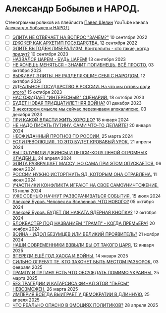 # Александр Бобылев и НАРОД.

Стенограммы роликов из плейлиста [Павел Щелин](https://www.youtube.com/playlist?list=PLQpNXBJaJhdBnB3YXCilMFx19NLYrBNi4) YouTube канала [Александр Бобылев и НАРОД](https://www.youtube.com/@AlexanderBobileffNarod).

- [ ] [ЭЛИТА НЕ ОТВЕЧАЕТ НА ВОПРОС "ЗАЧЕМ?"](2022_09_10.md) 10 сентября 2022
- [ ] [ДЖОКЕР КАК АРХЕТИП ГОСУДАРСТВА.](2022_09_12.md) 12 сентября 2022
- [ ] [ЭЛИТЕ ВЫГОДЕН ЛИБЕРАЛИЗМ. Контрэлиты - кто такие, когда придут?](2023_09_10.md) 10 сентября 2023
- [ ] [НАЗВАЛСЯ ЦАРЕМ - БУДЬ ЦАРЕМ!](2023_09_13.md) 13 сентября 2023
- [ ] [НЕ ХОЧЕШЬ МЕНЯТЬСЯ - ЗНАЧИТ ПОГИБНЕШЬ, ВСЁ ПРОСТО.](2023_10_03.md) 03 октября 2023
- [ ] [ВЫЖИВУТ ЭЛИТЫ, НЕ РАЗДЕЛЯЮЩИЕ СЕБЯ С НАРОДОМ.](2023_10_12.md) 12 октября 2023
- [ ] [ИДЕАЛЬНОЕ ГОСУДАРСТВО В РОССИИ. На что мы готовы ради этого?](2023_10_15.md) 15 октября 2023
- [ ] [НАС ОЖИДАЕТ "ИНТЕРЕСНЫЙ" СЦЕНАРИЙ.](2023_10_18.md) 18 октября 2023
- [ ] [БУДЕТ НОВАЯ ТРИДЦАТИЛЕТНЯЯ ВОЙНА?](2023_12_01.md) 01 декабря 2023
- [ ] [В некотором смысле мы сейчас переживаем апокалипсис.](2023_12_03.md) 03 декабря 2023
- [ ] [ПРИ КАКОЙ ВЛАСТИ ЖИТЬ ХОРОШО?](2024_01_18.md) 18 января 2024
- [ ] [НЕ НАДО ПИСАТЬ ПУТИНУ. САМИ ЧТО-ТО ДЕЛАЙТЕ!](2024_01_20.md) 20 января 2024
- [ ] [НЕОЖИДАННЫЙ ПРОГНОЗ ПО РОССИИ.](2024_03_25.md) 25 марта 2024
- [ ] [ЕСЛИ РЕВОЛЮЦИЯ, ТО ЭТО БУДЕТ КРОВАВЫЙ УРОК.](2024_04_21.md) 21 апреля 2024
- [ ] [ВЫ ПОЛУЧИЛИ ДЖИНСЫ И ПЕПСИ-КОЛУ ЦЕНОЙ ОГРОМНЫХ КЛАДБИЩ.](2024_04_24.md) 24 апреля 2024
- [ ] [ЭЛИТА РАЗВРАЩАЕТ МАССУ, НО САМА ПРИ ЭТОМ ОПУСКАЕТСЯ.](2024_06_06.md) 06 июня 2024
- [ ] [РОССИИ НУЖНО ИСТОРГНУТЬ ЯД, КОТОРЫМ ОНА ОТРАВЛЕНА.](2024_06_11.md) 11 июня 2024
- [ ] [УЧАСТНИКИ КОНФЛИКТА ИГРАЮТ НА СВОЕ САМОУНИЧТОЖЕНИЕ.](2024_07_13.md) 13 июля 2024
- [ ] [УЖЕ ОСЕНЬЮ НАЧНУТ РАЗВОРАЧИВАТЬСЯ СОБЫТИЯ.](2024_07_15.md) 15 июля 2024
- [ ] [Алексей Буров. Человек во Вселенной, ЧТО НОВОГО?](2024_10_05.md) 05 октября 2024
- [ ] [Алексей Буров. БУДЕТ ЛИ НАЖАТА ЯДЕРНАЯ КНОПКА?](2024_10_12.md) 12 октября 2024
- [ ] [БЛОКБАСТЕР ПОД НАЗВАНИЕМ "ТРАМП" - КОГДА ПРЕМЬЕРА?](2024_11_20.md) 20 ноября 2024
- [ ] [ВОЙНА - ИДОЛ БЕЗУМЦЕВ ИЛИ ВЕЛИКИЙ ПРОЯВИТЕЛЬ?](2024_11_21.md) 21 ноября 2024
- [ ] [НАШИ СОВРЕМЕННИКИ ВЗВЫЛИ БЫ ОТ ТАКОГО ЦАРЯ.](2025_01_12.md) 12 января 2025
- [ ] [ВПЕРЕДИ ЕЩЁ ГОД ХАОСА И ВОЙНЫ.](2025_01_14.md) 14 января 2025
- [ ] [СИЛЬНО ОГРЕБУТ ТЕ, КТО ЗАХОЧЕТ БЫТЬ МЕСТОМ РАЗБОРОК.](2025_02_03.md) 03 февраля 2025
- [ ] [ТРАМПУ И ПУТИНУ ЕСТЬ ЧТО ОБСУЖДАТЬ ПОМИМО УКРАИНЫ.](2025_03_25.md) 25 марта 2025
- [ ] [БЕЗ ТРАГЕДИИ И КАТАРСИСА ФИНАЛ ЭТОЙ "ПЬЕСЫ" НЕВОЗМОЖЕН.](2025_03_26.md) 26 марта 2025
- [ ] [ИМПЕРИЯ ВСЕГДА ВЫИГРАЕТ У ДЕМОКРАТИИ В ДЛИННУЮ.](2025_04_25.md) 25 апреля 2025
- [ ] [ЧТО РЕАЛЬНО ОПАСНО В ЭМОЦИЯХ ПОЛИТИКОВ?](2025_04_28.md) 28 апреля 2025
